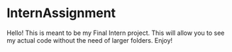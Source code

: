 # InternAssignment

Hello! This is meant to be my Final Intern project. This will allow you to see my actual code without the need of larger folders.
Enjoy!
